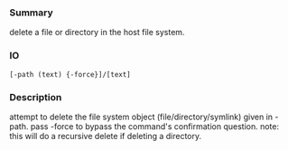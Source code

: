 ### Summary ###

delete a file or directory in the host file system.

### IO ###

```[-path (text) {-force}]/[text]```

### Description ###

attempt to delete the file system object (file/directory/symlink) given in -path. pass -force to bypass the command's confirmation question. note: this will do a recursive delete if deleting a directory.